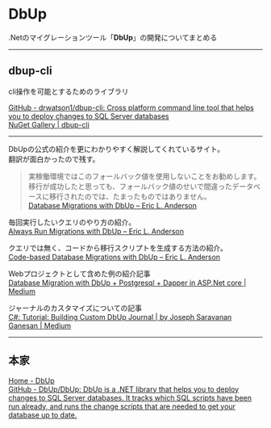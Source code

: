 # DbUp

.Netのマイグレーションツール「**DbUp**」の開発についてまとめる

---

## dbup-cli

cli操作を可能とするためのライブラリ

[GitHub - drwatson1/dbup-cli: Cross platform command line tool that helps you to deploy changes to SQL Server databases](https://github.com/drwatson1/dbup-cli)  
[NuGet Gallery | dbup-cli](https://www.nuget.org/packages/dbup-cli)  

---

DbUpの公式の紹介を更にわかりやすく解説してくれているサイト。  
翻訳が面白かったので残す。  
>実稼働環境ではこのフォールバック値を使用しないことをお勧めします。移行が成功したと思っても、フォールバック値のせいで間違ったデータベースに移行されたのでは、たまったものではありません。  
[Database Migrations with DbUp – Eric L. Anderson](https://elanderson.net/2020/08/database-migrations-with-dbup/)  

毎回実行したいクエリのやり方の紹介。  
[Always Run Migrations with DbUp – Eric L. Anderson](https://elanderson.net/2020/08/always-run-migrations-with-dbup/)  

クエリでは無く、コードから移行スクリプトを生成する方法の紹介。  
[Code-based Database Migrations with DbUp – Eric L. Anderson](https://elanderson.net/2020/08/code-based-database-migrations-with-dbup/)  

Webプロジェクトとして含めた例の紹介記事  
[Database Migration with DbUp + Postgresql + Dapper in ASP.Net core | Medium](https://medium.com/@niteshsinghal85/dbup-postgresql-dapper-in-asp-net-core-c3be6c580c54)  

ジャーナルのカスタマイズについての記事  
[C#: Tutorial: Building Custom DbUp Journal | by Joseph Saravanan Ganesan | Medium](https://medium.com/@saravananganesan/c-tutorial-building-custom-dbup-journal-5dae1d77ecfd)  

---

## 本家

[Home - DbUp](https://dbup.readthedocs.io/en/latest/)  
[GitHub - DbUp/DbUp: DbUp is a .NET library that helps you to deploy changes to SQL Server databases. It tracks which SQL scripts have been run already, and runs the change scripts that are needed to get your database up to date.](https://github.com/DbUp/DbUp/)  
